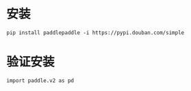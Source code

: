 # 安装

```
pip install paddlepaddle -i https://pypi.douban.com/simple
```

# 验证安装
``` 
import paddle.v2 as pd
```

